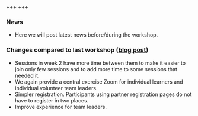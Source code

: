 +++
+++

### News

- Here we will post latest news before/during the workshop.


### Changes compared to last workshop ([blog post](https://coderefinery.org/blog/2023/06/25/planning-sep-workshop/))

- Sessions in week 2 have more time between them to make it easier to join only few
  sessions and to add more time to some sessions that needed it.
- We again provide a central exercise Zoom for individual learners and individual
  volunteer team leaders.
- Simpler registration. Participants using partner registration pages do not
  have to register in two places.
- Improve experience for team leaders.
